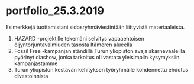 # portfolio_25.3.2019
Esimerkkejä tuottamistani sidosryhmäviestintään liittyvistä materiaaleista.

1. HAZARD -projektille tekemäni selvitys vapaaehtoisen öljyntorjuntavalmiuden tasosta Itämeren alueella
2. Fossil Free -kampanjan ständillä Turun yliopiston avajaiskarnevaaleilla pyörinyt diashow, jonka tarkoitus oli vastata yleisimpiin kysymyksiin kampanjastamme
3. Turun yliopiston kestävän kehityksen työryhmälle kohdennettu ehdotus divestoinnista
